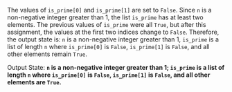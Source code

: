 The values of `is_prime[0]` and `is_prime[1]` are set to `False`. Since `n` is a non-negative integer greater than 1, the list `is_prime` has at least two elements. The previous values of `is_prime` were all `True`, but after this assignment, the values at the first two indices change to `False`. Therefore, the output state is: `n` is a non-negative integer greater than 1, `is_prime` is a list of length `n` where `is_prime[0]` is `False`, `is_prime[1]` is `False`, and all other elements remain `True`.

Output State: **`n` is a non-negative integer greater than 1; `is_prime` is a list of length `n` where `is_prime[0]` is `False`, `is_prime[1]` is `False`, and all other elements are `True`.**